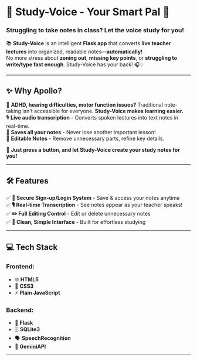 # 🌟 Study-Voice - Your Smart Pal 🚀  

### **Struggling to take notes in class? Let the voice study for you!**  

📚 **Study-Voice** is an intelligent **Flask app** that converts **live teacher lectures** into organized, readable notes—**automatically!**  
No more stress about **zoning out**, **missing key points**, or **struggling to write/type fast enough**. Study-Voice has your back! 🎧💡  

---

## ✨ **Why Apollo?**  
💭 **ADHD, hearing difficulties, motor function issues?** Traditional note-taking isn't accessible for everyone. **Study-Voice makes learning easier.**  
🎙️ **Live audio transcription** - Converts spoken lectures into text notes in real-time.  
💾 **Saves all your notes** - Never lose another important lesson!  
📝 **Editable Notes** - Remove unnecessary parts, refine key details.  

🚀 **Just press a button, and let Study-Voice create your study notes for you!**  

---

## 🛠 **Features**  
✅ **📂 Secure Sign-up/Login System** - Save & access your notes anytime  
✅ **🎙️ Real-time Transcription** - See notes appear as your teacher speaks!  
✅ **✏️ Full Editing Control** - Edit or delete unnecessary notes  
✅ **📜 Clean, Simple Interface** - Built for effortless studying  

---

## 💻 **Tech Stack**  

### **Frontend:**  
- 🌐 **HTML5**  
- 🎨 **CSS3**  
- ⚡ **Plain JavaScript**  

### **Backend:**  
- 🐍 **Flask**  
- 🗄️ **SQLite3**  
- 🗣️ **SpeechRecognition**  
- 🤖 **GeminiAPI**  

---